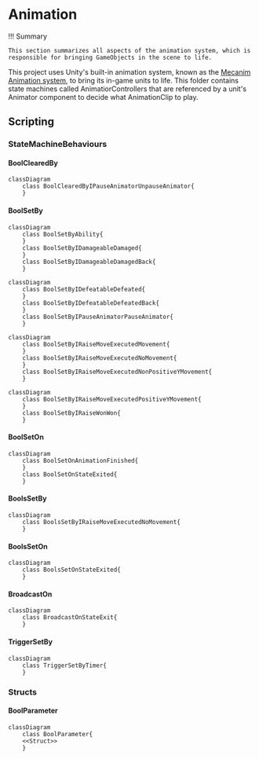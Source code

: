 # Animation

!!! Summary

    This section summarizes all aspects of the animation system, which is responsible for bringing GameObjects in the scene to life.

This project uses Unity's built-in animation system, known as the [Mecanim Animation system](https://docs.unity3d.com/Manual/AnimationOverview.html), to bring its in-game units to life. This folder contains state machines called AnimatiorControllers that are referenced by a unit's Animator component to decide what AnimationClip to play.

## Scripting

### StateMachineBehaviours

#### BoolClearedBy

``` mermaid
classDiagram
    class BoolClearedByIPauseAnimatorUnpauseAnimator{
    }
```

#### BoolSetBy

``` mermaid
classDiagram
    class BoolSetByAbility{
    }
    class BoolSetByIDamageableDamaged{
    }
    class BoolSetByIDamageableDamagedBack{
    }
```
``` mermaid
classDiagram
    class BoolSetByIDefeatableDefeated{
    }
    class BoolSetByIDefeatableDefeatedBack{
    }
    class BoolSetByIPauseAnimatorPauseAnimator{
    }
```
``` mermaid
classDiagram
    class BoolSetByIRaiseMoveExecutedMovement{
    }
    class BoolSetByIRaiseMoveExecutedNoMovement{
    }
    class BoolSetByIRaiseMoveExecutedNonPositiveYMovement{
    }
```
``` mermaid
classDiagram
    class BoolSetByIRaiseMoveExecutedPositiveYMovement{
    }
    class BoolSetByIRaiseWonWon{
    }
```

#### BoolSetOn

``` mermaid
classDiagram
    class BoolSetOnAnimationFinished{
    }
    class BoolSetOnStateExited{
    }
```

#### BoolsSetBy

``` mermaid
classDiagram
    class BoolsSetByIRaiseMoveExecutedNoMovement{
    }
```

#### BoolsSetOn

``` mermaid
classDiagram
    class BoolsSetOnStateExited{
    }
```

#### BroadcastOn

``` mermaid
classDiagram
    class BroadcastOnStateExit{
    }
```

#### TriggerSetBy

``` mermaid
classDiagram
    class TriggerSetByTimer{
    }
```

### Structs

#### BoolParameter

``` mermaid
classDiagram
    class BoolParameter{
    <<Struct>>
    }
```